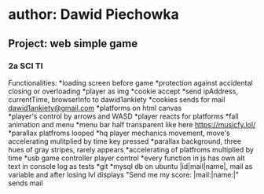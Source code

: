 # author: Dawid Piechowka
## Project: web simple game
### 2a SCI TI

Functionalities:
*loading screen before game
*protection against accidental closing or overloading
*player as img
    *cookie accept
    *send ipAddress, currentTime, browserInfo to dawid1ankiety
    *cookies sends for mail dawid1ankiety@gmail.com
    *platforms on html canvas     
    *player's control by arrows and WASD
    *player reacts for platforms
    *fall animation and menu
    *menu bar half transparent like here https://musicfy.lol/
    *parallax platfroms looped
    *hq player mechanics movement, move's accelerating mulitplied by time key pressed
    *parallax background, three hues of gray stripes, rarely appears
    *accelerating of platfroms multiplied by time 
    *usb game controller player control
    *every function in js has own alt text in console log as tests
    *git 
    *mysql db on ubuntu |id|mail|name|, mail as variable and after losing lvl displays "Send me my score: |mail:|name:|"      sends mail
